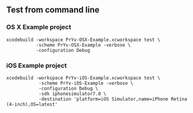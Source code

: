 ## Test from command line

### OS X Example project
	xcodebuild -workspace PrYv-OSX-Example.xcworkspace test \
			   -scheme PrYv-OSX-Example -verbose \
			   -configuration Debug
	
### iOS Example project
	xcodebuild -workspace PrYv-iOS-Example.xcworkspace test \
				-scheme PrYv-iOS-Example -verbose \
				-configuration Debug \
				-sdk iphonesimulator7.0 \
				-destination 'platform=iOS Simulator,name=iPhone Retina (4-inch),OS=latest'